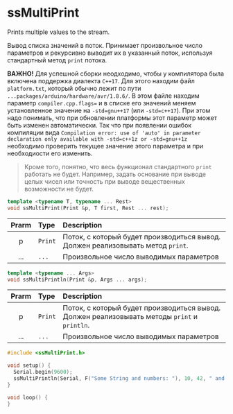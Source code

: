 # ssMultiPrint
Prints multiple values to the stream.


Вывод списка значений в поток. 
Принимает произвольное число параметров и рекурсивно выводит их в указанный поток,
используя стандартный метод `print` потока. 

**ВАЖНО!** Для успешной сборки неодходимо, чтобы у компилятора была включена поддержка 
диалекта `C++17`. Для этого находим файл `platform.txt`, который обычно
лежит по пути `...packages/arduino/hardware/avr/1.8.6/`. В этом файле находим параметр
`compiler.cpp.flags=` и в списке его значений меняем установленное значение на 
`-std=gnu++17` (или `-std=c++17`). При этом надо понимать, что
при обновлении платформы этот параметр может быть изменен автоматически. Так что при 
появлении ошибок компиляции вида `Compilation error: use of 'auto' in parameter declaration only available with -std=c++1z or -std=gnu++1z`
необходимо проверить текущее значение этого параметра и при необходиости его изменить.

> Кроме того, понятно, что весь функционал стандартного `print` работать не будет.
Например, задать основание при выводе целых чисел или точность при выводе вещественных
возможности не будет. 


```cpp
template <typename T, typename ... Rest>
void ssMultiPrint(Print &p, T first, Rest ... rest);
```

|Prarm|Type|Description|
|:---:|:---|:---|
|p|`Print`|Поток, с который будет производиться вывод. Должен реализовывать метод `print`.|
|...|`...`|Произвольное число выводимых параметров|


```cpp
template <typename ... Args>
void ssMultiPrintln(Print &p, Args ... args);
```

|Prarm|Type|Description|
|:---:|:---|:---|
|p|`Print`|Поток, с который будет производиться вывод. Должен реализовывать методы `print` и `println`.|
|...|`...`|Произвольное число выводимых параметров|


```cpp
#include <ssMultiPrint.h>

void setup() {
  Serial.begin(9600);
  ssMultiPrintln(Serial, F("Some String and numbers: "), 10, 42, " and more string");
}

void loop() {
}
```